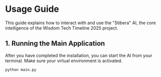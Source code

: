 # Usage Guide

This guide explains how to interact with and use the "Stibera" AI, the core intelligence of the Wisdom Tech Timeline 2025 project.

## 1. Running the Main Application

After you have completed the installation, you can start the AI from your terminal. Make sure your virtual environment is activated.

```bash
python main.py


